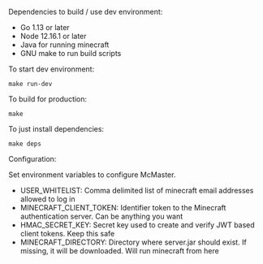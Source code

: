 Dependencies to build / use dev environment:

* Go 1.13 or later
* Node 12.16.1 or later
* Java for running minecraft
* GNU make to run build scripts

To start dev environment:

    make run-dev

To build for production:

    make

To just install dependencies:

    make deps

Configuration:

Set environment variables to configure McMaster.

* USER_WHITELIST: Comma delimited list of minecraft email addresses allowed to log in
* MINECRAFT_CLIENT_TOKEN: Identifier token to the Minecraft authentication server. Can be anything you want
* HMAC_SECRET_KEY: Secret key used to create and verify JWT based client tokens. Keep this safe
* MINECRAFT_DIRECTORY: Directory where server.jar should exist. If missing, it will be downloaded. Will run minecraft from here